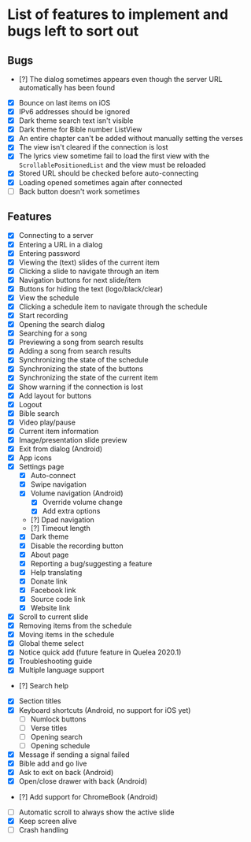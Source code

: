 # List of features to implement and bugs left to sort out

## Bugs
- [?] The dialog sometimes appears even though the server URL automatically has been found
- [x] Bounce on last items on iOS
- [x] IPv6 addresses should be ignored
- [x] Dark theme search text isn't visible
- [x] Dark theme for Bible number ListView
- [x] An entire chapter can't be added without manually setting the verses
- [x] The view isn't cleared if the connection is lost
- [x] The lyrics view sometime fail to load the first view with the `ScrollablePositionedList` and the view must be reloaded
- [x] Stored URL should be checked before auto-connecting
- [x] Loading opened sometimes again after connected
- [ ] Back button doesn't work sometimes

## Features
- [x] Connecting to a server
- [x] Entering a URL in a dialog
- [x] Entering password
- [x] Viewing the (text) slides of the current item
- [x] Clicking a slide to navigate through an item
- [x] Navigation buttons for next slide/item
- [x] Buttons for hiding the text (logo/black/clear)
- [x] View the schedule
- [x] Clicking a schedule item to navigate through the schedule
- [x] Start recording
- [x] Opening the search dialog
- [x] Searching for a song
- [x] Previewing a song from search results
- [x] Adding a song from search results
- [x] Synchronizing the state of the schedule
- [x] Synchronizing the state of the buttons
- [x] Synchronizing the state of the current item
- [x] Show warning if the connection is lost
- [x] Add layout for buttons
- [x] Logout
- [x] Bible search
- [x] Video play/pause
- [x] Current item information
- [x] Image/presentation slide preview
- [x] Exit from dialog (Android)
- [x] App icons
- [x] Settings page
    - [x] Auto-connect
    - [x] Swipe navigation
    - [x] Volume navigation (Android)
        - [x] Override volume change
        - [x] Add extra options
    - [?] Dpad navigation
    - [?] Timeout length
    - [x] Dark theme
    - [x] Disable the recording button
    - [x] About page
    - [x] Reporting a bug/suggesting a feature
    - [x] Help translating
    - [x] Donate link
    - [x] Facebook link
    - [x] Source code link
    - [x] Website link
- [x] Scroll to current slide
- [x] Removing items from the schedule
- [x] Moving items in the schedule
- [x] Global theme select
- [x] Notice quick add (future feature in Quelea 2020.1)
- [x] Troubleshooting guide
- [x] Multiple language support
- [?] Search help
- [x] Section titles
- [x] Keyboard shortcuts (Android, no support for iOS yet)
    - [ ] Numlock buttons
    - [ ] Verse titles
    - [ ] Opening search
    - [ ] Opening schedule
- [x] Message if sending a signal failed
- [x] Bible add and go live
- [x] Ask to exit on back (Android)
- [x] Open/close drawer with back (Android)
- [?] Add support for ChromeBook (Android)
- [ ] Automatic scroll to always show the active slide
- [x] Keep screen alive
- [ ] Crash handling